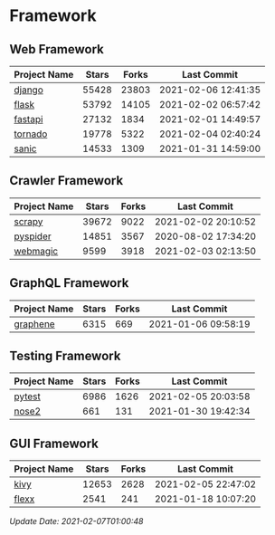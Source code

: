 # Framework

## Web Framework
| Project Name | Stars | Forks | Last Commit |
| ------------ | ----- | ----- | ----------- |
| [django](https://github.com/django/django) | 55428 | 23803 | 2021-02-06 12:41:35 |
| [flask](https://github.com/pallets/flask) | 53792 | 14105 | 2021-02-02 06:57:42 |
| [fastapi](https://github.com/tiangolo/fastapi) | 27132 | 1834 | 2021-02-01 14:49:57 |
| [tornado](https://github.com/tornadoweb/tornado) | 19778 | 5322 | 2021-02-04 02:40:24 |
| [sanic](https://github.com/sanic-org/sanic) | 14533 | 1309 | 2021-01-31 14:59:00 |

## Crawler Framework
| Project Name | Stars | Forks | Last Commit |
| ------------ | ----- | ----- | ----------- |
| [scrapy](https://github.com/scrapy/scrapy) | 39672 | 9022 | 2021-02-02 20:10:52 |
| [pyspider](https://github.com/binux/pyspider) | 14851 | 3567 | 2020-08-02 17:34:20 |
| [webmagic](https://github.com/code4craft/webmagic) | 9599 | 3918 | 2021-02-03 02:13:50 |

## GraphQL Framework
| Project Name | Stars | Forks | Last Commit |
| ------------ | ----- | ----- | ----------- |
| [graphene](https://github.com/graphql-python/graphene) | 6315 | 669 | 2021-01-06 09:58:19 |

## Testing Framework
| Project Name | Stars | Forks | Last Commit |
| ------------ | ----- | ----- | ----------- |
| [pytest](https://github.com/pytest-dev/pytest) | 6986 | 1626 | 2021-02-05 20:03:58 |
| [nose2](https://github.com/nose-devs/nose2) | 661 | 131 | 2021-01-30 19:42:34 |

## GUI Framework
| Project Name | Stars | Forks | Last Commit |
| ------------ | ----- | ----- | ----------- |
| [kivy](https://github.com/kivy/kivy) | 12653 | 2628 | 2021-02-05 22:47:02 |
| [flexx](https://github.com/flexxui/flexx) | 2541 | 241 | 2021-01-18 10:07:20 |

*Update Date: 2021-02-07T01:00:48*